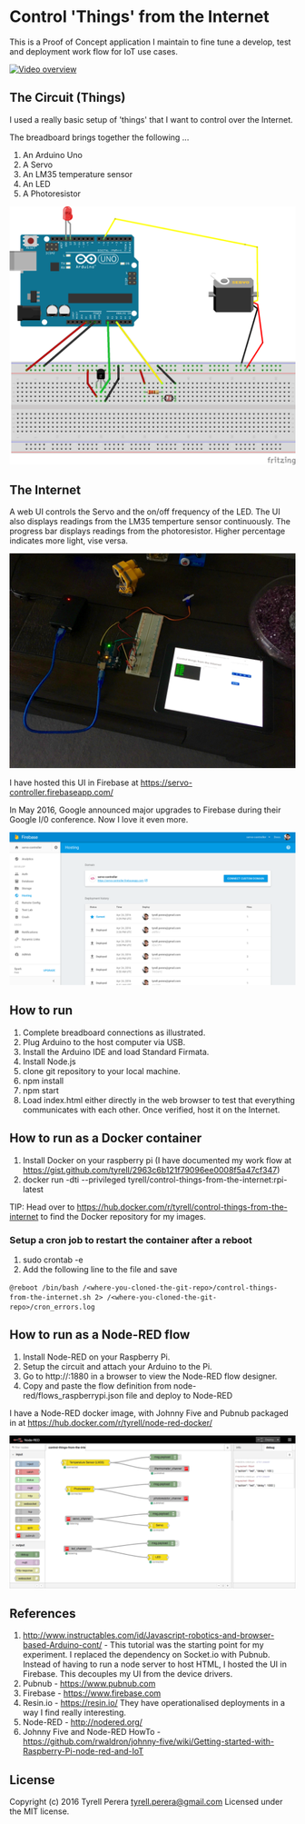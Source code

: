 # Control 'Things' from the Internet
This is a Proof of Concept application I maintain to fine tune a develop, test and deployment work flow for IoT use cases.

[![Video overview](https://img.youtube.com/vi/F-WoFkbe0uc/0.jpg)](https://youtu.be/F-WoFkbe0uc "Video overview")


## The Circuit (Things)
I used a really basic setup of 'things' that I want to control over the Internet.

The breadboard brings together the following ...

 1. An Arduino Uno 
 2. A Servo
 3. An LM35 temperature sensor
 4. An LED
 5. A Photoresistor
 
![Things circuit diagram](https://raw.githubusercontent.com/tyrell/control-things-from-the-internet/master/circuit/control-things-from-the-internet.png?token=AAvfoaqXHQMVUwF-9Udk3l76xka8WGh7ks5XQXsywA%3D%3D "Things circuit diagram")
 

## The Internet
A web UI controls the Servo and the on/off frequency of the LED. The UI also displays readings from the LM35 temperture sensor continuously. The progress bar displays readings from the photoresistor. Higher percentage indicates more light, vise versa.

![Demo Photo](https://raw.githubusercontent.com/tyrell/control-things-from-the-internet/master/circuit/demo-picture.png?token=AAvfoVpTcZUJIrivKJXv5XW9WqM2mEiJks5XQXtEwA%3D%3D "Demo Photo")

I have hosted this UI in Firebase at https://servo-controller.firebaseapp.com/ 

In May 2016, Google announced major upgrades to Firebase during their Google I/0 conference. Now I love it even more. 

![Firebase Console](https://raw.githubusercontent.com/tyrell/control-things-from-the-internet/master/web/firebase-screenshot.png?token=AAvfocIw9acMGkSf1mgdJF8c-sBHqsa6ks5XShxXwA%3D%3D "Firebase Console") 

## How to run
1. Complete breadboard connections as illustrated.
2. Plug Arduino to the host computer via USB.
3. Install the Arduino IDE and load Standard Firmata.
4. Install Node.js  
5. clone git repository to your local machine.
6. npm install
7. npm start
6. Load index.html either directly in the web browser to test that everything communicates with each other. Once verified, host it on the Internet.

## How to run as a Docker container
1. Install Docker on your raspberry pi (I have documented my work flow at https://gist.github.com/tyrell/2963c6b121f79096ee0008f5a47cf347)
2. docker run -dti --privileged tyrell/control-things-from-the-internet:rpi-latest

TIP: Head over to https://hub.docker.com/r/tyrell/control-things-from-the-internet to find the Docker repository for my images.

### Setup a cron job to restart the container after a reboot
1. sudo crontab -e
2. Add the following line to the file and save

`@reboot /bin/bash /<where-you-cloned-the-git-repo>/control-things-from-the-internet.sh 2> /<where-you-cloned-the-git-repo>/cron_errors.log`

## How to run as a Node-RED flow
1. Install Node-RED on your Raspberry Pi.
2. Setup the circuit and attach your Arduino to the Pi.
3. Go to http://<your-pi-ip-address>:1880 in a browser to view the Node-RED flow designer.
4. Copy and paste the flow definition from node-red/flows_raspberrypi.json file and deploy to Node-RED

I have a Node-RED docker image, with Johnny Five and Pubnub packaged in at https://hub.docker.com/r/tyrell/node-red-docker/ 

![Node-RED Flow](https://raw.githubusercontent.com/tyrell/control-things-from-the-internet/master/node-red/node-red.png?token=AAvfobQ_SBWK-xOLVnDSjJ8bttRbEkqSks5XSTGNwA%3D%3D "Node-RED Flow")

## References
1. http://www.instructables.com/id/Javascript-robotics-and-browser-based-Arduino-cont/ - This tutorial was the starting point for my experiment. I replaced the dependency on Socket.io with Pubnub. Instead of having to run a node server to host HTML, I hosted the UI in Firebase. This decouples my UI from the device drivers.
2. Pubnub - https://www.pubnub.com
3. Firebase - https://www.firebase.com
4. Resin.io - https://resin.io/ They have operationalised deployments in a way I find really interesting.
5. Node-RED - http://nodered.org/
6. Johnny Five and Node-RED HowTo - https://github.com/rwaldron/johnny-five/wiki/Getting-started-with-Raspberry-Pi-node-red-and-IoT


## License
Copyright (c) 2016 Tyrell Perera <tyrell.perera@gmail.com>
Licensed under the MIT license.
